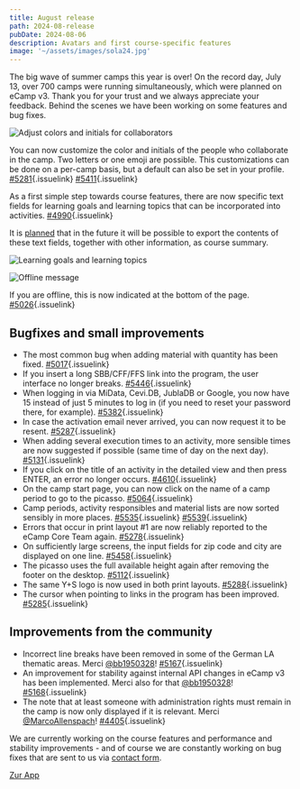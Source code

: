 ```yaml
---
title: August release
path: 2024-08-release
pubDate: 2024-08-06
description: Avatars and first course-specific features
image: '~/assets/images/sola24.jpg'
---
```


The big wave of summer camps this year is over! On the record day, July 13, over 700 camps were running simultaneously, which were planned on eCamp v3. Thank you for your trust and we always appreciate your feedback. Behind the scenes we have been working on some features and bug fixes.

<div class="simple-columns bg-slate-100 dark:bg-slate-800">

![Adjust colors and initials for collaborators](~/assets/images/camp-collaboration-color-en.png)

<div>

You can now customize the color and initials of the people who collaborate in the camp. Two letters or one emoji are possible. This customizations can be done on a per-camp basis, but a default can also be set in your profile. [#5281](https://github.com/ecamp/ecamp3/pull/5281){.issuelink} [#5411](https://github.com/ecamp/ecamp3/pull/5411){.issuelink}

</div>

</div>

<div class="simple-columns">

<div>


As a first simple step towards course features, there are now specific text fields for learning goals and learning topics that can be incorporated into activities. [#4990](https://github.com/ecamp/ecamp3/pull/4990){.issuelink}

It is [planned](https://github.com/ecamp/ecamp3/issues/4936) that in the future it will be possible to export the contents of these text fields, together with other information, as course summary.

</div>

![Learning goals and learning topics](~/assets/images/learning-objectives-learning-topics-en.png)

</div>

<div class="simple-columns bg-slate-100 dark:bg-slate-800">

![Offline message](~/assets/images/offline-message-en.png)

<div>

If you are offline, this is now indicated at the bottom of the page. [#5026](https://github.com/ecamp/ecamp3/pull/5026){.issuelink}

</div>

</div>

## Bugfixes and small improvements

- The most common bug when adding material with quantity has been fixed. [#5017](https://github.com/ecamp/ecamp3/pull/5017){.issuelink}
- If you insert a long SBB/CFF/FFS link into the program, the user interface no longer breaks. [#5446](https://github.com/ecamp/ecamp3/issues/5446){.issuelink}
- When logging in via MiData, Cevi.DB, JublaDB or Google, you now have 15 instead of just 5 minutes to log in (if you need to reset your password there, for example). [#5382](https://github.com/ecamp/ecamp3/pull/5382){.issuelink}
- In case the activation email never arrived, you can now request it to be resent. [#5287](https://github.com/ecamp/ecamp3/pull/5287){.issuelink}
- When adding several execution times to an activity, more sensible times are now suggested if possible (same time of day on the next day). [#5131](https://github.com/ecamp/ecamp3/pull/5131){.issuelink}
- If you click on the title of an activity in the detailed view and then press ENTER, an error no longer occurs. [#4610](https://github.com/ecamp/ecamp3/pull/4610){.issuelink}
- On the camp start page, you can now click on the name of a camp period to go to the picasso. [#5064](https://github.com/ecamp/ecamp3/issues/5064){.issuelink}
- Camp periods, activity responsibles and material lists are now sorted sensibly in more places. [#5535](https://github.com/ecamp/ecamp3/pull/5535){.issuelink} [#5539](https://github.com/ecamp/ecamp3/pull/5539){.issuelink}
- Errors that occur in print layout #1 are now reliably reported to the eCamp Core Team again. [#5278](https://github.com/ecamp/ecamp3/pull/5278){.issuelink}
- On sufficiently large screens, the input fields for zip code and city are displayed on one line. [#5458](https://github.com/ecamp/ecamp3/pull/5458){.issuelink}
- The picasso uses the full available height again after removing the footer on the desktop. [#5112](https://github.com/ecamp/ecamp3/pull/5112){.issuelink}
- The same Y+S logo is now used in both print layouts. [#5288](https://github.com/ecamp/ecamp3/pull/5288){.issuelink}
- The cursor when pointing to links in the program has been improved. [#5285](https://github.com/ecamp/ecamp3/pull/5285){.issuelink}

## Improvements from the community
- Incorrect line breaks have been removed in some of the German LA thematic areas. Merci [@bb1950328](https://github.com/bb1950328)! [#5167](https://github.com/ecamp/ecamp3/pull/5167){.issuelink}
- An improvement for stability against internal API changes in eCamp v3 has been implemented. Merci also for that [@bb1950328](https://github.com/bb1950328)! [#5168](https://github.com/ecamp/ecamp3/pull/5168){.issuelink}
- The note that at least someone with administration rights must remain in the camp is now only displayed if it is relevant. Merci [@MarcoAllenspach](https://github.com/MarcoAllenspach)! [#4405](https://github.com/ecamp/ecamp3/pull/4405){.issuelink}

We are currently working on the course features and performance and stability improvements - and of course we are constantly working on bug fixes that are sent to us via [contact form](https://www.ecamp3.ch/de/kontakt/).

<a class="btn secondary mr-4 mb-4" href="https://app.ecamp3.ch" target="_blank">Zur App</a>
